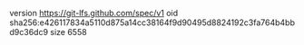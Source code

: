 version https://git-lfs.github.com/spec/v1
oid sha256:e426117834a5110d875a14cc38164f9d90495d8824192c3fa764b4bbd9c36dc9
size 6558
